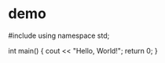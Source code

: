 # demo
#include <iostream>
using namespace std;

int main() 
{
    cout << "Hello, World!";
    return 0;
}
